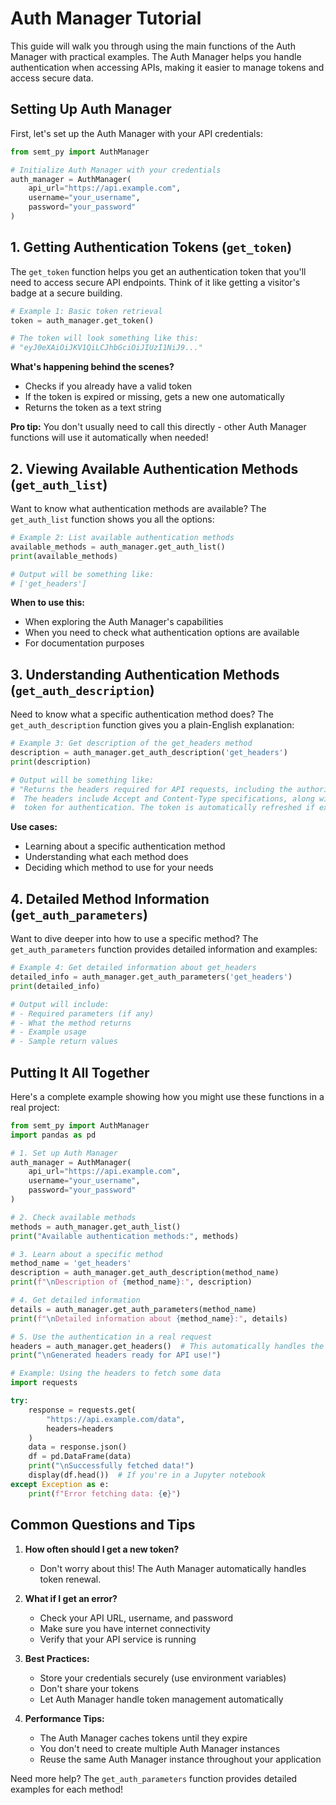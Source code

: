 # Auth Manager Tutorial

This guide will walk you through using the main functions of the Auth Manager with practical examples. The Auth Manager helps you handle authentication when accessing APIs, making it easier to manage tokens and access secure data.

## Setting Up Auth Manager

First, let's set up the Auth Manager with your API credentials:

```python
from semt_py import AuthManager

# Initialize Auth Manager with your credentials
auth_manager = AuthManager(
    api_url="https://api.example.com",
    username="your_username",
    password="your_password"
)
```

## 1. Getting Authentication Tokens (`get_token`)

The `get_token` function helps you get an authentication token that you'll need to access secure API endpoints. Think of it like getting a visitor's badge at a secure building.

```python
# Example 1: Basic token retrieval
token = auth_manager.get_token()

# The token will look something like this:
# "eyJ0eXAiOiJKV1QiLCJhbGciOiJIUzI1NiJ9..."
```

**What's happening behind the scenes?**
- Checks if you already have a valid token
- If the token is expired or missing, gets a new one automatically
- Returns the token as a text string

**Pro tip:** You don't usually need to call this directly - other Auth Manager functions will use it automatically when needed!

## 2. Viewing Available Authentication Methods (`get_auth_list`)

Want to know what authentication methods are available? The `get_auth_list` function shows you all the options:

```python
# Example 2: List available authentication methods
available_methods = auth_manager.get_auth_list()
print(available_methods)

# Output will be something like:
# ['get_headers']
```

**When to use this:**
- When exploring the Auth Manager's capabilities
- When you need to check what authentication options are available
- For documentation purposes

## 3. Understanding Authentication Methods (`get_auth_description`)

Need to know what a specific authentication method does? The `get_auth_description` function gives you a plain-English explanation:

```python
# Example 3: Get description of the get_headers method
description = auth_manager.get_auth_description('get_headers')
print(description)

# Output will be something like:
# "Returns the headers required for API requests, including the authorization token. 
#  The headers include Accept and Content-Type specifications, along with a Bearer 
#  token for authentication. The token is automatically refreshed if expired."
```

**Use cases:**
- Learning about a specific authentication method
- Understanding what each method does
- Deciding which method to use for your needs

## 4. Detailed Method Information (`get_auth_parameters`)

Want to dive deeper into how to use a specific method? The `get_auth_parameters` function provides detailed information and examples:

```python
# Example 4: Get detailed information about get_headers
detailed_info = auth_manager.get_auth_parameters('get_headers')
print(detailed_info)

# Output will include:
# - Required parameters (if any)
# - What the method returns
# - Example usage
# - Sample return values
```

## Putting It All Together

Here's a complete example showing how you might use these functions in a real project:

```python
from semt_py import AuthManager
import pandas as pd

# 1. Set up Auth Manager
auth_manager = AuthManager(
    api_url="https://api.example.com",
    username="your_username",
    password="your_password"
)

# 2. Check available methods
methods = auth_manager.get_auth_list()
print("Available authentication methods:", methods)

# 3. Learn about a specific method
method_name = 'get_headers'
description = auth_manager.get_auth_description(method_name)
print(f"\nDescription of {method_name}:", description)

# 4. Get detailed information
details = auth_manager.get_auth_parameters(method_name)
print(f"\nDetailed information about {method_name}:", details)

# 5. Use the authentication in a real request
headers = auth_manager.get_headers()  # This automatically handles the token for you
print("\nGenerated headers ready for API use!")

# Example: Using the headers to fetch some data
import requests

try:
    response = requests.get(
        "https://api.example.com/data", 
        headers=headers
    )
    data = response.json()
    df = pd.DataFrame(data)
    print("\nSuccessfully fetched data!")
    display(df.head())  # If you're in a Jupyter notebook
except Exception as e:
    print(f"Error fetching data: {e}")
```

## Common Questions and Tips

1. **How often should I get a new token?**
   - Don't worry about this! The Auth Manager automatically handles token renewal.

2. **What if I get an error?**
   - Check your API URL, username, and password
   - Make sure you have internet connectivity
   - Verify that your API service is running

3. **Best Practices:**
   - Store your credentials securely (use environment variables)
   - Don't share your tokens
   - Let Auth Manager handle token management automatically

4. **Performance Tips:**
   - The Auth Manager caches tokens until they expire
   - You don't need to create multiple Auth Manager instances
   - Reuse the same Auth Manager instance throughout your application

Need more help? The `get_auth_parameters` function provides detailed examples for each method!